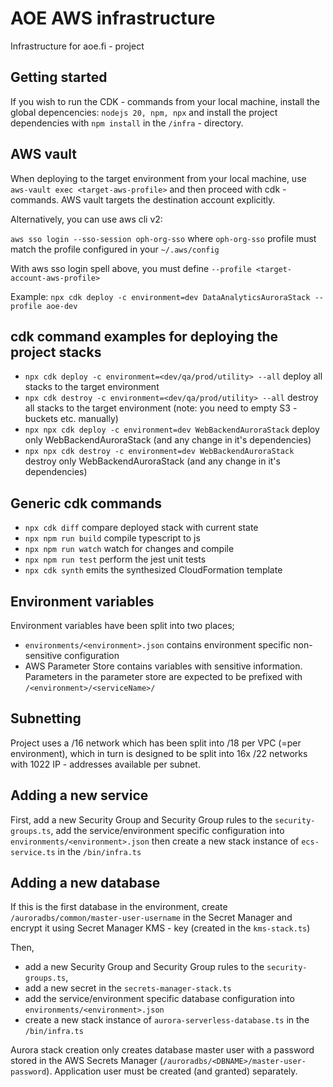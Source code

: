 # AOE AWS infrastructure

Infrastructure for aoe.fi - project

## Getting started

If you wish to run the CDK - commands from your local machine, install the global depencencies: `nodejs 20, npm, npx` and install the project dependencies with `npm install` in the `/infra` - directory.

## AWS vault

When deploying to the target environment from your local machine, use `aws-vault exec <target-aws-profile>` and then proceed with cdk - commands. AWS vault targets the destination account explicitly.

Alternatively, you can use aws cli v2:

`aws sso login --sso-session oph-org-sso` where `oph-org-sso` profile must match the profile configured in your `~/.aws/config`

With aws sso login spell above, you must define `--profile <target-account-aws-profile>`

Example: `npx cdk deploy -c environment=dev DataAnalyticsAuroraStack --profile aoe-dev`


## cdk command examples for deploying the project stacks

* `npx cdk deploy -c environment=<dev/qa/prod/utility> --all`  deploy all stacks to the target environment
* `npx cdk destroy -c environment=<dev/qa/prod/utility> --all`  destroy all stacks to the target environment (note: you need to empty S3 - buckets etc. manually)
* `npx npx cdk deploy -c environment=dev WebBackendAuroraStack` deploy only WebBackendAuroraStack (and any change in it's dependencies)
* `npx npx cdk destroy -c environment=dev WebBackendAuroraStack` destroy only WebBackendAuroraStack (and any change in it's dependencies)

## Generic cdk commands
* `npx cdk diff`    compare deployed stack with current state
* `npx npm run build`   compile typescript to js
* `npx npm run watch`   watch for changes and compile
* `npx npm run test`    perform the jest unit tests
* `npx cdk synth`   emits the synthesized CloudFormation template

## Environment variables

Environment variables have been split into two places;

* `environments/<environment>.json` contains environment specific non-sensitive configuration
* AWS Parameter Store contains variables with sensitive information. Parameters in the parameter store are expected to be prefixed with `/<environment>/<serviceName>/`

## Subnetting

Project uses a /16 network which has been split into /18 per VPC (=per environment), which in turn is designed to be split into 16x /22 networks with 1022 IP - addresses available per subnet.

## Adding a new service

First, add a new Security Group and Security Group rules to the `security-groups.ts`, add the service/environment specific configuration into `environments/<environment>.json` then create a new stack instance of `ecs-service.ts` in the `/bin/infra.ts`

## Adding a new database

If this is the first database in the environment, create `/auroradbs/common/master-user-username` in the Secret Manager and encrypt it using Secret Manager KMS - key (created in the `kms-stack.ts`)

Then, 
- add a new Security Group and Security Group rules to the `security-groups.ts`, 
- add a new secret in the `secrets-manager-stack.ts`
- add the service/environment specific database configuration into `environments/<environment>.json` 
- create a new stack instance of `aurora-serverless-database.ts` in the `/bin/infra.ts`

Aurora stack creation only creates database master user with a password stored in the AWS Secrets Manager (`/auroradbs/<DBNAME>/master-user-password`). Application user must be created (and granted) separately.


